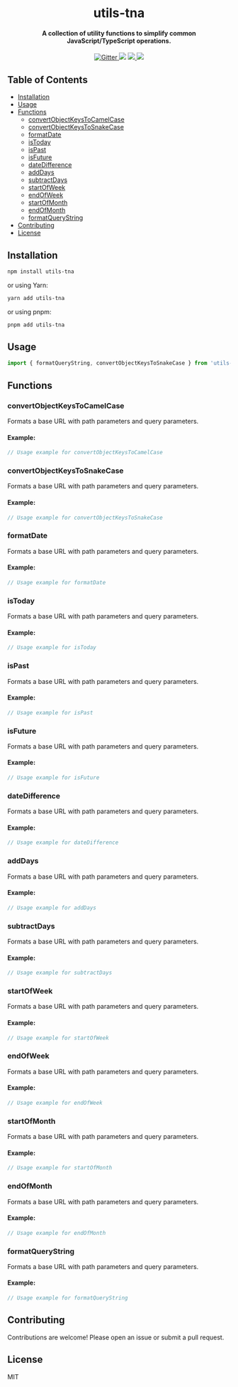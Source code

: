 <h1 align="center">
  utils-tna
  <br>
</h1>

<h4 align="center">A collection of utility functions to simplify common JavaScript/TypeScript operations.</h4>

<p align="center">
  <a href="https://badge.fury.io/js/electron-markdownify">
    <img src="https://badge.fury.io/js/electron-markdownify.svg"
         alt="Gitter">
  </a>
  <a href="https://gitter.im/amitmerchant1990/electron-markdownify"><img src="https://badges.gitter.im/amitmerchant1990/electron-markdownify.svg"></a>
  <a href="https://saythanks.io/to/bullredeyes@gmail.com">
      <img src="https://img.shields.io/badge/SayThanks.io-%E2%98%BC-1EAEDB.svg">
  </a>
  <a href="https://www.paypal.me/AmitMerchant">
    <img src="https://img.shields.io/badge/$-donate-ff69b4.svg?maxAge=2592000&amp;style=flat">
  </a>
</p>

## Table of Contents

- [Installation](#installation)
- [Usage](#usage)
- [Functions](#functions)
  - [convertObjectKeysToCamelCase](#convertobjectkeystocamelcase)
  - [convertObjectKeysToSnakeCase](#convertobjectkeystosnakecase)
  - [formatDate](#formatdate)
  - [isToday](#istoday)
  - [isPast](#ispast)
  - [isFuture](#isfuture)
  - [dateDifference](#datedifference)
  - [addDays](#adddays)
  - [subtractDays](#subtractdays)
  - [startOfWeek](#startofweek)
  - [endOfWeek](#endofweek)
  - [startOfMonth](#startofmonth)
  - [endOfMonth](#endofmonth)
  - [formatQueryString](#formatquerystring)
- [Contributing](#contributing)
- [License](#license)

## Installation

```sh
npm install utils-tna
```

or using Yarn:

```sh
yarn add utils-tna
```

or using pnpm:

```sh
pnpm add utils-tna
```

## Usage

```ts
import { formatQueryString, convertObjectKeysToSnakeCase } from 'utils-tna'
```

## Functions

### convertObjectKeysToCamelCase

Formats a base URL with path parameters and query parameters.

#### Example:

```ts
// Usage example for convertObjectKeysToCamelCase
```

### convertObjectKeysToSnakeCase

Formats a base URL with path parameters and query parameters.

#### Example:

```ts
// Usage example for convertObjectKeysToSnakeCase
```

### formatDate

Formats a base URL with path parameters and query parameters.

#### Example:

```ts
// Usage example for formatDate
```

### isToday

Formats a base URL with path parameters and query parameters.

#### Example:

```ts
// Usage example for isToday
```

### isPast

Formats a base URL with path parameters and query parameters.

#### Example:

```ts
// Usage example for isPast
```

### isFuture

Formats a base URL with path parameters and query parameters.

#### Example:

```ts
// Usage example for isFuture
```

### dateDifference

Formats a base URL with path parameters and query parameters.

#### Example:

```ts
// Usage example for dateDifference
```

### addDays

Formats a base URL with path parameters and query parameters.

#### Example:

```ts
// Usage example for addDays
```

### subtractDays

Formats a base URL with path parameters and query parameters.

#### Example:

```ts
// Usage example for subtractDays
```

### startOfWeek

Formats a base URL with path parameters and query parameters.

#### Example:

```ts
// Usage example for startOfWeek
```

### endOfWeek

Formats a base URL with path parameters and query parameters.

#### Example:

```ts
// Usage example for endOfWeek
```

### startOfMonth

Formats a base URL with path parameters and query parameters.

#### Example:

```ts
// Usage example for startOfMonth
```

### endOfMonth

Formats a base URL with path parameters and query parameters.

#### Example:

```ts
// Usage example for endOfMonth
```

### formatQueryString

Formats a base URL with path parameters and query parameters.

#### Example:

```ts
// Usage example for formatQueryString
```

## Contributing

Contributions are welcome! Please open an issue or submit a pull request.

## License

MIT

